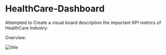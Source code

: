 # HealthCare-Dashboard
Attempted to Create a visual board description the important KPI metrics of HealthCare Industry:


Overview:

![title](https://github.com/smridh99/HealthCare-Dashboard/assets/62080745/347f0cf8-53fd-4f15-8da5-679422375ea8)
